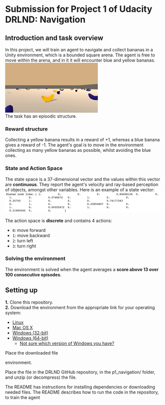 # Submission for Project 1 of Udacity DRLND: Navigation

## Introduction and task overview
In this project, we will train an agent to navigate and collect bananas in a Unity environment, which is a bounded square arena. The agent is free to move within the arena, and in it it will encounter blue and yellow bananas.
![](bananas.gif)  
The task has an episodic structure.

### Reward structure
Collecting a yellow banana results in a reward of +1, whereas a blue banana gives a reward of -1. The agent's goal is to move in the environment collecting as many yellow bananas as possible, whilst avoiding the blue ones.

### State and Action Space
The state space is a 37-dimensional vector and the values within this vector are **continuous**. They report the agent's velocity and ray-based perception of objects, amongst other variables. 
Here is an example of a state vector:
![](states.png)  

The action space is **discrete** and contains 4 actions:
- ```0```: move forward
- ```1```: move backward
- ```2```: turn left
- ```3```: turn right

### Solving the environment
The environment is solved when the agent averages a **score above 13 over 100 consecutive episodes**.  

## Setting up
**1.** Clone this repository.  
**2.** Download the environment from the appropriate link for your operating system:  
- [Linux](https://s3-us-west-1.amazonaws.com/udacity-drlnd/P1/Banana/Banana_Linux.zip)
- [Mac OS X](https://s3-us-west-1.amazonaws.com/udacity-drlnd/P1/Banana/Banana.app.zip)
- [Windows (32-bit)](https://s3-us-west-1.amazonaws.com/udacity-drlnd/P1/Banana/Banana_Windows_x86.zip)
- [Windows (64-bit)](https://s3-us-west-1.amazonaws.com/udacity-drlnd/P1/Banana/Banana_Windows_x86_64.zip) 
  - [Not sure which version of Windows you have?](https://support.microsoft.com/en-us/help/827218/how-to-determine-whether-a-computer-is-running-a-32-bit-version-or-64)  

Place the downloaded file 



environment.

Place the file in the DRLND GitHub repository, in the p1_navigation/ folder, and unzip (or decompress) the file.

The README has instructions for installing dependencies or downloading needed files.
The README describes how to run the code in the repository, to train the agent

